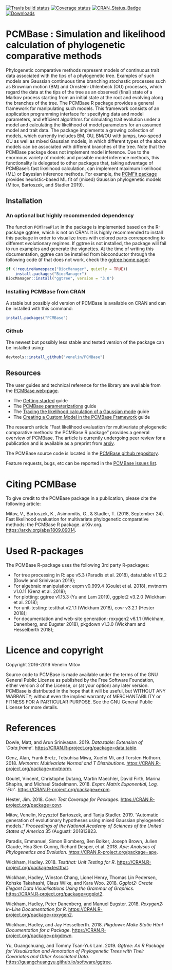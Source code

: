 
<!-- README.md is generated from README.Rmd. Please edit that file -->

[![Travis build
status](https://travis-ci.org/venelin/PCMBase.svg?branch=master)](https://travis-ci.org/venelin/PCMBase)
[![Coverage
status](https://codecov.io/gh/venelin/PCMBase/branch/master/graph/badge.svg)](https://codecov.io/github/venelin/PCMBase?branch=master)
[![CRAN\_Status\_Badge](http://www.r-pkg.org/badges/version/PCMBase?color=blue)](https://cran.r-project.org/package=PCMBase)
[![Downloads](http://cranlogs.r-pkg.org/badges/PCMBase?color=blue)](https://cran.r-project.org/package=PCMBase)

# PCMBase : Simulation and likelihood calculation of phylogenetic comparative methods

Phylogenetic comparative methods represent models of continuous trait
data associated with the tips of a phylogenetic tree. Examples of such
models are Gaussian continuous time branching stochastic processes such
as Brownian motion (BM) and Ornstein-Uhlenbeck (OU) processes, which
regard the data at the tips of the tree as an observed (final) state of
a Markov process starting from an initial state at the root and evolving
along the branches of the tree. The PCMBase R package provides a general
framework for manipulating such models. This framework consists of an
application programming interface for specifying data and model
parameters, and efficient algorithms for simulating trait evolution
under a model and calculating the likelihood of model parameters for an
assumed model and trait data. The package implements a growing
collection of models, which currently includes BM, OU, BM/OU with jumps,
two-speed OU as well as mixed Gaussian models, in which different types
of the above models can be associated with different branches of the
tree. Note that the PCMBase package does not implement model inference.
Due to the enormous variety of models and possible model inference
methods, this functionality is delegated to other packages that, taking
advantage of PCMBase’s fast likelihood calculation, can implement
maximum likelihood (ML) or Bayesian inference methods. For example, the
[PCMFit package](https://venelin.github.io/PCMFit/) provides
heuristic-based ML fit of (mixed) Gaussian phylogenetic models (Mitov,
Bartoszek, and Stadler 2019).

## Installation

### An optional but highly recommended dependency

The function `PCMTreePlot` in the package is implemented based on the
R-package ggtree, which is not on CRAN. It is highly recommended to
install this package in order to visualize trees with colored parts
corresponding to different evolutionary regimes. If ggtree is not
installed, the package will fail to run examples and generate the
vignettes. At the time of writing this documentation, ggtree can be
installed from bioconductor through the following code (if that does not
work, check the [ggtree home
page](https://guangchuangyu.github.io/software/ggtree/)):

``` r
if (!requireNamespace("BiocManager", quietly = TRUE))
    install.packages("BiocManager")
BiocManager::install("ggtree", version = "3.8")
```

### Installing PCMBase from CRAN

A stable but possibly old version of PCMBase is available on CRAN and
can be installed with this command:

``` r
install.packages("PCMBase")
```

### Github

The newest but possibly less stable and tested version of the package
can be installed using:

``` r
devtools::install_github("venelin/PCMBase")
```

## Resources

The user guides and technical reference for the library are available
from the [PCMBase web-page](https://venelin.github.io/PCMBase/).

  - The [Getting
    started](https://venelin.github.io/PCMBase/articles/PCMBase.html)
    guide
  - The [PCMBase
    parameterizations](https://venelin.github.io/PCMBase/articles/PCMParam.html)
    guide
  - The [Tracing the likelihood calculation of a Gaussian
    mode](https://venelin.github.io/PCMBase/articles/PCMTracePruning.html)
    guide
  - The [Creating a Custom Model in the PCMBase
    Framework](https://venelin.github.io/PCMBase/articles/PCMCreateModel.html)
    guide

The research article “Fast likelihood evaluation for multivariate
phylogenetic comparative methods: the PCMBase R package” provides a
general overview of PCMBase. The article is currently undergoing peer
review for a publication and is available as a preprint from
[arxiv](https://arxiv.org/abs/1809.09014).

The PCMBase source code is located in the [PCMBase github
repository](https://github.com/venelin/PCMBase).

Feature requests, bugs, etc can be reported in the [PCMBase issues
list](https://github.com/venelin/PCMBase/issues).

# Citing PCMBase

To give credit to the PCMBase package in a publication, please cite the
following article:

Mitov, V., Bartoszek, K., Asimomitis, G., & Stadler, T. (2018, September
24). Fast likelihood evaluation for multivariate phylogenetic
comparative methods: the PCMBase R package. arXiv.org.
<https://arxiv.org/abs/1809.09014>.

# Used R-packages

The PCMBase R-package uses the following 3rd party R-packages:

  - For tree processing in R: ape v5.3 (Paradis et al. 2018), data.table
    v1.12.2 (Dowle and Srinivasan 2019);
  - For algebraic manipulation: expm v0.999.4 (Goulet et al. 2018),
    mvtnorm v1.0.11 (Genz et al. 2018);
  - For plotting: ggtree v1.15.3 (Yu and Lam 2019), ggplot2 v3.2.0
    (Wickham et al. 2018);
  - For unit-testing: testthat v2.1.1 (Wickham 2018), covr v3.2.1
    (Hester 2018);
  - For documentation and web-site generation: roxygen2 v6.1.1 (Wickham,
    Danenberg, and Eugster 2018), pkgdown v1.3.0 (Wickham and
    Hesselberth 2018);

# Licence and copyright

Copyright 2016-2019 Venelin Mitov

Source code to PCMBase is made available under the terms of the GNU
General Public License as published by the Free Software Foundation,
either version 3 of the License, or (at your option) any later version.
PCMBase is distributed in the hope that it will be useful, but WITHOUT
ANY WARRANTY; without even the implied warranty of MERCHANTABILITY or
FITNESS FOR A PARTICULAR PURPOSE. See the GNU General Public License for
more details.

# References

<div id="refs" class="references">

<div id="ref-R-data.table">

Dowle, Matt, and Arun Srinivasan. 2019. *Data.table: Extension of
‘Data.frame‘*. <https://CRAN.R-project.org/package=data.table>.

</div>

<div id="ref-R-mvtnorm">

Genz, Alan, Frank Bretz, Tetsuhisa Miwa, Xuefei Mi, and Torsten Hothorn.
2018. *Mvtnorm: Multivariate Normal and T Distributions*.
<https://CRAN.R-project.org/package=mvtnorm>.

</div>

<div id="ref-R-expm">

Goulet, Vincent, Christophe Dutang, Martin Maechler, David Firth, Marina
Shapira, and Michael Stadelmann. 2018. *Expm: Matrix Exponential, Log,
’Etc’*. <https://CRAN.R-project.org/package=expm>.

</div>

<div id="ref-R-covr">

Hester, Jim. 2018. *Covr: Test Coverage for Packages*.
<https://CRAN.R-project.org/package=covr>.

</div>

<div id="ref-Mitov:2019ci">

Mitov, Venelin, Krzysztof Bartoszek, and Tanja Stadler. 2019. “Automatic
generation of evolutionary hypotheses using mixed Gaussian phylogenetic
models.” *Proceedings of the National Academy of Sciences of the United
States of America* 35 (August): 201813823.

</div>

<div id="ref-R-ape">

Paradis, Emmanuel, Simon Blomberg, Ben Bolker, Joseph Brown, Julien
Claude, Hoa Sien Cuong, Richard Desper, et al. 2018. *Ape: Analyses of
Phylogenetics and Evolution*. <https://CRAN.R-project.org/package=ape>.

</div>

<div id="ref-R-testthat">

Wickham, Hadley. 2018. *Testthat: Unit Testing for R*.
<https://CRAN.R-project.org/package=testthat>.

</div>

<div id="ref-R-ggplot2">

Wickham, Hadley, Winston Chang, Lionel Henry, Thomas Lin Pedersen,
Kohske Takahashi, Claus Wilke, and Kara Woo. 2018. *Ggplot2: Create
Elegant Data Visualisations Using the Grammar of Graphics*.
<https://CRAN.R-project.org/package=ggplot2>.

</div>

<div id="ref-R-roxygen2">

Wickham, Hadley, Peter Danenberg, and Manuel Eugster. 2018. *Roxygen2:
In-Line Documentation for R*.
<https://CRAN.R-project.org/package=roxygen2>.

</div>

<div id="ref-R-pkgdown">

Wickham, Hadley, and Jay Hesselberth. 2018. *Pkgdown: Make Static Html
Documentation for a Package*.
<https://CRAN.R-project.org/package=pkgdown>.

</div>

<div id="ref-R-ggtree">

Yu, Guangchuang, and Tommy Tsan-Yuk Lam. 2019. *Ggtree: An R Package for
Visualization and Annotation of Phylogenetic Trees with Their Covariates
and Other Associated Data*.
<https://guangchuangyu.github.io/software/ggtree>.

</div>

</div>

